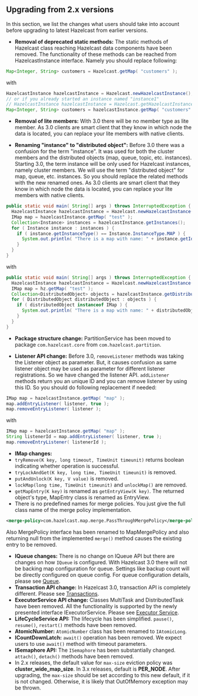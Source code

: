 

## Upgrading from 2.x versions


In this section, we list the changes what users should take into account before upgrading to latest Hazelcast from earlier versions.

- **Removal of deprecated static methods:**
The static methods of Hazelcast class reaching Hazelcast data components have been removed. The functionality of these methods can be reached from HazelcastInstance interface. Namely you should replace following:

```java
Map<Integer, String> customers = Hazelcast.getMap( "customers" );
```

with

```java
HazelcastInstance hazelcastInstance = Hazelcast.newHazelcastInstance();
// or if you already started an instance named "instance1"
// HazelcastInstance hazelcastInstance = Hazelcast.getHazelcastInstanceByName( "instance1" );
Map<Integer, String> customers = hazelcastInstance.getMap( "customers" );
```
- **Removal of lite members:**
With 3.0 there will be no member type as lite member. As 3.0 clients are smart client that they know in which node the data is located, you can replace your lite members with native clients.

- **Renaming "instance" to "distributed object":**
Before 3.0 there was a confusion for the term "instance". It was used for both the cluster members and the distributed objects (map, queue, topic, etc. instances). Starting 3.0, the term instance will be only used for Hazelcast instances, namely cluster members. We will use the term "distributed object" for map, queue, etc. instances. So you should replace the related methods with the new renamed ones. As 3.0 clients are smart client that they know in which node the data is located, you can replace your lite members with native clients.

```java
public static void main( String[] args ) throws InterruptedException {
  HazelcastInstance hazelcastInstance = Hazelcast.newHazelcastInstance();
  IMap map = hazelcastInstance.getMap( "test" );
  Collection<Instance> instances = hazelcastInstance.getInstances();
  for ( Instance instance : instances ) {
    if ( instance.getInstanceType() == Instance.InstanceType.MAP ) {
      System.out.println( "There is a map with name: " + instance.getId() );
    }
  }
}
```

with

```java
public static void main( String[] args ) throws InterruptedException {
  HazelcastInstance hazelcastInstance = Hazelcast.newHazelcastInstance();
  IMap map = hz.getMap( "test" );
  Collection<DistributedObject> objects = hazelcastInstance.getDistributedObjects();
  for ( DistributedObject distributedObject : objects ) {
    if ( distributedObject instanceof IMap ) {
      System.out.println( "There is a map with name: " + distributedObject.getName() );
    }
  }
}
```

- **Package structure change:**
PartitionService has been moved to package `com.hazelcast.core` from `com.hazelcast.partition`.


- **Listener API change:**
Before 3.0, `removeListener` methods was taking the Listener object as parameter. But, it causes confusion as same listener object may be used as parameter for different listener registrations. So we have changed the listener API. `addListener` methods return you an unique ID and you can remove listener by using this ID. So you should do following replacement if needed:

```java
IMap map = hazelcastInstance.getMap( "map" );
map.addEntryListener( listener, true );
map.removeEntryListener( listener );
``` 
   
with
	
```java
IMap map = hazelcastInstance.getMap( "map" );
String listenerId = map.addEntryListener( listener, true );
map.removeEntryListener( listenerId );
```

- **IMap changes:**
- `tryRemove(K key, long timeout, TimeUnit timeunit)` returns boolean indicating whether operation is successful.
- `tryLockAndGet(K key, long time, TimeUnit timeunit)` is removed.
- `putAndUnlock(K key, V value)` is removed.
- `lockMap(long time, TimeUnit timeunit)` and `unlockMap()` are removed.
- `getMapEntry(K key)` is renamed as `getEntryView(K key)`. The returned object's type, MapEntry class is renamed as EntryView.
- There is no predefined names for merge policies. You just give the full class name of the merge policy implementation.

```xml
<merge-policy>com.hazelcast.map.merge.PassThroughMergePolicy</merge-policy>
```

Also MergePolicy interface has been renamed to MapMergePolicy and also returning null from the implemented `merge()` method causes the existing entry to be removed.

- **IQueue changes:**
There is no change on IQueue API but there are changes on how `IQueue` is configured. With Hazelcast 3.0 there will not be backing map configuration for queue. Settings like backup count will be directly configured on queue config. For queue configuration details, please see [Queue](#queue).
- **Transaction API change:**
In Hazelcast 3.0, transaction API is completely different. Please see [Transactions](#transactions).
- **ExecutorService API change:**
Classes MultiTask and DistributedTask have been removed. All the functionality is supported by the newly presented interface IExecutorService. Please see [Executor Service](#executor-service).
- **LifeCycleService API:**
The lifecycle has been simplified. `pause()`, `resume()`, `restart()` methods have been removed.
- **AtomicNumber:**
`AtomicNumber` class has been renamed to `IAtomicLong`.
- **ICountDownLatch:**
`await()` operation has been removed. We expect users to use `await()` method with timeout parameters.
- **ISemaphore API:**
The `ISemaphore` has been substantially changed. `attach()`, `detach()` methods have been removed.
- In 2.x releases, the default value for `max-size` eviction policy was **cluster_wide_map_size**. In 3.x releases, default is **PER_NODE**. After upgrading, the `max-size` should be set according to this new default, if it is not changed. Otherwise, it is likely that OutOfMemory exception may be thrown.



